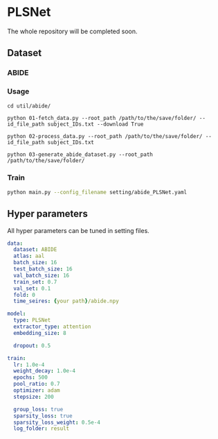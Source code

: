 # PLSNet

The whole repository will be completed soon.

## Dataset


### ABIDE

### Usage

```
cd util/abide/

python 01-fetch_data.py --root_path /path/to/the/save/folder/ --id_file_path subject_IDs.txt --download True

python 02-process_data.py --root_path /path/to/the/save/folder/ --id_file_path subject_IDs.txt

python 03-generate_abide_dataset.py --root_path /path/to/the/save/folder/
```

### Train 

```bash
python main.py --config_filename setting/abide_PLSNet.yaml
```

## Hyper parameters

All hyper parameters can be tuned in setting files.

```yaml
data:
  dataset: ABIDE
  atlas: aal
  batch_size: 16
  test_batch_size: 16
  val_batch_size: 16
  train_set: 0.7
  val_set: 0.1
  fold: 0
  time_seires: {your path}/abide.npy

model:
  type: PLSNet
  extractor_type: attention
  embedding_size: 8

  dropout: 0.5

train:
  lr: 1.0e-4
  weight_decay: 1.0e-4
  epochs: 500
  pool_ratio: 0.7
  optimizer: adam
  stepsize: 200

  group_loss: true
  sparsity_loss: true
  sparsity_loss_weight: 0.5e-4
  log_folder: result
```



